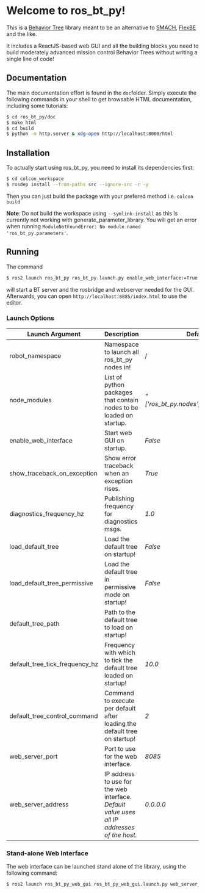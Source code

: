 # Welcome to ros_bt_py!

This is a [Behavior Tree](https://en.wikipedia.org/wiki/Behavior_tree_(artificial_intelligence,_robotics_and_control)) library meant to be an alternative to [SMACH](http://wiki.ros.org/smach), [FlexBE](http://wiki.ros.org/flexbe) and the like.

It includes a ReactJS-based web GUI and all the building blocks you need to build moderately advanced mission control Behavior Trees without writing a single line of code!

## Documentation

The main documentation effort is found in the `doc`folder.
Simply execute the following commands in your shell to get browsable HTML documentation, including some tutorials:

```bash
$ cd ros_bt_py/doc
$ make html
$ cd build
$ python -m http.server & xdg-open http://localhost:8000/html
```

## Installation

To actually start using ros_bt_py, you need to install its dependencies first:

```bash
$ cd colcon_workspace
$ rosdep install --from-paths src --ignore-src -r -y
```

Then you can just build the package with your prefered method i.e. `colcon build`

**Note**: Do not build the workspace using `--symlink-install` as this is currently not working
with generate_parameter_library. You will get an error when running `ModuleNotFoundError: No module named 'ros_bt_py.parameters'`.

## Running

The command
```bash
$ ros2 launch ros_bt_py ros_bt_py.launch.py enable_web_interface:=True
```

will start a BT server and the rosbridge and webserver needed for the
GUI.
Afterwards, you can open `http://localhost:8085/index.html` to use the editor.

### Launch Options

| **Launch Argument**            | **Description**                                                                             | **Default Value**                             |
|--------------------------------|---------------------------------------------------------------------------------------------|-----------------------------------------------|
| robot_namespace                | Namespace to launch all ros_bt_py nodes in!                                                 | /                                             |
| node_modules                   | List of python packages that contain nodes to be loaded on startup.                         | _"['ros_bt_py.nodes','ros_bt_py.ros_nodes']"_ |
| enable_web_interface           | Start web GUI on startup.                                                                   | _False_                                       |
| show_traceback_on_exception    | Show error traceback when an exception rises.                                               | _True_                                        |
| diagnostics_frequency_hz       | Publishing frequency for diagnostics msgs.                                                  | _1.0_                                         |
| load_default_tree              | Load the default tree on startup!                                                           | _False_                                       |
| load_default_tree_permissive   | Load the default tree in permissive mode on startup!                                        | _False_                                       |
| default_tree_path              | Path to the default tree to load on startup!                                                |                                               |
| default_tree_tick_frequency_hz | Frequency with which to tick the default tree loaded on startup!                            | _10.0_                                        |
| default_tree_control_command   | Command to execute per default after loading the default tree on startup!                   | _2_                                           |
| web_server_port                | Port to use for the web interface.                                                          | _8085_                                        |
| web_server_address             | IP address to use for the web interface. _Default value uses all IP addresses of the host._ | _0.0.0.0_                                     |

### Stand-alone Web Interface

The web interface can be launched stand alone of the library, using the following command:

```bash
$ ros2 launch ros_bt_py_web_gui ros_bt_py_web_gui.launch.py web_server_port:=8085 web_server_address:=0.0.0.0
```

